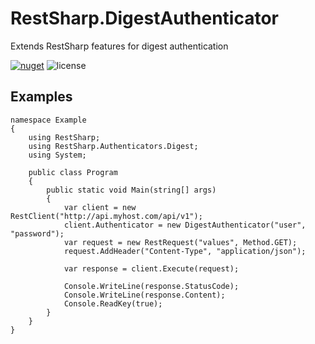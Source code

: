 # RestSharp.DigestAuthenticator
Extends RestSharp features for digest authentication

[![nuget](https://buildstats.info/nuget/RestSharp.Authenticators.Digest)](http://www.nuget.org/packages/RestSharp.Authenticators.Digest)
![license](https://img.shields.io/github/license/bernardbr/RestSharp.Authenticators.Digest)


## Examples
```CSharp
namespace Example
{
    using RestSharp;
    using RestSharp.Authenticators.Digest;
    using System;

    public class Program
    {
        public static void Main(string[] args)
        {
            var client = new RestClient("http://api.myhost.com/api/v1");
            client.Authenticator = new DigestAuthenticator("user", "password");
            var request = new RestRequest("values", Method.GET);
            request.AddHeader("Content-Type", "application/json");

            var response = client.Execute(request);

            Console.WriteLine(response.StatusCode);
            Console.WriteLine(response.Content);
            Console.ReadKey(true);
        }
    }
}
```
